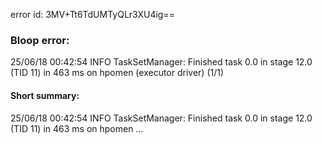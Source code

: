 error id: 3MV+Tt6TdUMTyQLr3XU4ig==
### Bloop error:

25/06/18 00:42:54 INFO TaskSetManager: Finished task 0.0 in stage 12.0 (TID 11) in 463 ms on hpomen (executor driver) (1/1)
#### Short summary: 

25/06/18 00:42:54 INFO TaskSetManager: Finished task 0.0 in stage 12.0 (TID 11) in 463 ms on hpomen ...